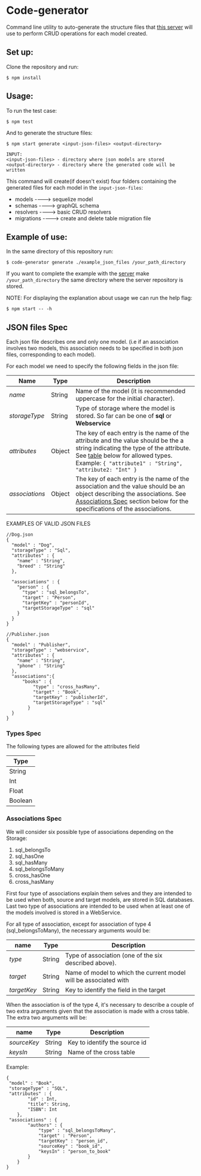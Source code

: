 # Code-generator

Command line utility to auto-generate the structure files that [this server](https://github.com/vsuaste/server-graphql-sequelize)
will use to perform CRUD operations for each model created.

## Set up:
Clone the repository and run:
```
$ npm install
```

## Usage:

To run the test case:
```
$ npm test
```

And to generate the structure files:
```
$ npm start generate <input-json-files> <output-directory>
```
```
INPUT:
<input-json-files> - directory where json models are stored
<output-directory> - directory where the generated code will be written
```
This command will create(if doesn't exist) four folders containing the generated files for each model in the ```input-json-files```:

* models ----> sequelize model
* schemas ----> graphQL schema
* resolvers ----> basic CRUD resolvers 
* migrations ----> create and delete table migration file


## Example of use:
In the same directory of this repository run:

```
$ code-generator generate ./example_json_files /your_path_directory
```
If you want to complete the example with the [server](https://github.com/vsuaste/server-graphql-sequelize)
make ```/your_path_directory``` the same directory where the server repository is stored.

NOTE: For displaying the explanation about usage we can run the help flag:
```
$ npm start -- -h
```

## JSON files Spec

Each json file describes one and only one model. (i.e if an association involves two models, this association needs to be specified in both json files, corresponding to each model).

For each model we need to specify the following fields in the json file:

Name | Type | Description
------- | ------- | --------------
*name* | String | Name of the model (it is recommended uppercase for the initial character).
*storageType* | String | Type of storage where the model is stored. So far can be one of __sql__ or __Webservice__
*attributes* | Object | The key of each entry is the name of the attribute and the value should be the a string indicating the type of the attribute. See [table](types-spec) below for allowed types. Example: ```{ "attribute1" : "String", "attribute2: "Int" }```
*associations* | Object | The key of each entry is the name of the association and the value should be an object describing the associations. See [Associations Spec](associations-spec) section below for the specifications of the associations. 

EXAMPLES OF VALID JSON FILES

```
//Dog.json
{
  "model" : "Dog",
  "storageType" : "Sql",
  "attributes" : {
    "name" : "String",
    "breed" : "String"
  },

  "associations" : {
    "person" : {
      "type" : "sql_belongsTo",
      "target" : "Person",
      "targetKey" : "personId",
      "targetStorageType" : "sql"
    }
  }
}

```

```
//Publisher.json
{
  "model" : "Publisher",
  "storageType" : "webservice",
  "attributes" : {
    "name" : "String",
    "phone" : "String"
  },
  "associations":{
      "books" : {
          "type" : "cross_hasMany",
          "target" : "Book",
          "targetKey" : "publisherId",
          "targetStorageType" : "sql"
        }
  }
}
```



### Types Spec
The following types are allowed for the attributes field

 Type | 
------- | 
String |
Int |
Float |
Boolean |



### Associations Spec

We will consider six possible type of associations depending on the Storage:
1. sql_belongsTo
2. sql_hasOne
3. sql_hasMany
4. sql_belongsToMany
5. cross_hasOne
6. cross_hasMany

First four type of associations explain them selves and they are intended to be used when both, source and target models, are stored in SQL databases.
Last two type of associations are intended to be used when at least one of the models involved is stored in a WebService. 

For all type of association, except for association  of type 4 (sql_belongsToMany), the necessary arguments would be:

name | Type | Description
------- | ------- | --------------
*type* | String | Type of association (one of the six described above).
*target* | String | Name of model to which the current model will be associated with
*targetKey* | String | Key to identify the field in the target
 
When the association is of the type 4, it's necessary to describe a couple of two extra arguments given that the association is made with a cross table. The extra two arguments will be:

name | Type | Description
------- | ------- | --------------
*sourceKey* | String | Key to identify the source id
*keysIn* | String | Name of the cross table

Example:
```
{
 "model" : "Book",
 "storageType" : "SQL",
 "attributes" : {
        "id" : Int,
        "title": String,
        "ISBN": Int
    },
 "associations" : {
        "authors" : {
            "type" : "sql_belongsToMany",
            "target" : "Person",
            "targetKey" : "person_id",
            "sourceKey" : "book_id",
            "keysIn" : "person_to_book"
        }
    }
}
```

